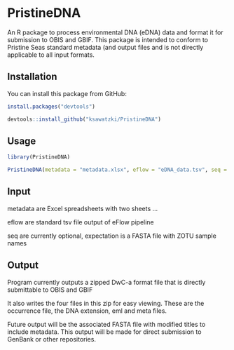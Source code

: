 # PristineDNA

An R package to process environmental DNA (eDNA) data and format it for submission to OBIS and GBIF. This package is intended to conform to Pristine Seas standard metadata (and output files and is not directly applicable to all input formats.

## Installation

You can install this package from GitHub:
```r
install.packages("devtools")

devtools::install_github("ksawatzki/PristineDNA")
```

## Usage
```r
library(PristineDNA)

PristineDNA(metadata = "metadata.xlsx", eflow = "eDNA_data.tsv", seq = "sequences.fasta")
```

## Input
metadata are Excel spreadsheets with two sheets ...

eflow are standard tsv file output of eFlow pipeline

seq are currently optional, expectation is a FASTA file with ZOTU sample names

## Output
Program currently outputs a zipped DwC-a format file that is directly submittable to OBIS and GBIF

It also writes the four files in this zip for easy viewing. These are the occurrence file, the DNA extension, eml and meta files.

Future output will be the associated FASTA file with modified titles to include metadata. This output will be made for direct submission to GenBank or other repositories.
